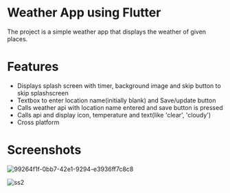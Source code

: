 # Weather App using Flutter
The project is a simple weather app that displays the weather of given places.

# Features
- Displays splash screen with timer, background image and skip button to skip splashscreen
- Textbox to enter location name(initially blank) and Save/update button
- Calls weather api with location name entered and save button is pressed
- Calls api and display icon, temperature and text(like 'clear', 'cloudy')
- Cross platform

# Screenshots
![99264f1f-0bb7-42e1-9294-e3936ff7c8c8](https://github.com/Chmpragyan/weather_app_using_flutter/assets/81068801/b85180ab-3078-49b5-a111-b4847a3c8d55)

![ss2](https://github.com/Chmpragyan/weather_app_using_flutter/assets/81068801/60c578c1-c56e-4524-8e79-f8af912e1a13)
